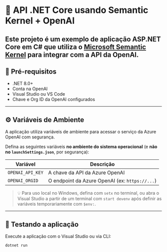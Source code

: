 # 🤖 API .NET Core usando Semantic Kernel + OpenAI

Este projeto é um exemplo de aplicação ASP.NET Core em C# que utiliza o [Microsoft Semantic Kernel](https://github.com/microsoft/semantic-kernel) para integrar com a API da OpenAI.
---

## 🚀 Pré-requisitos

- .NET 8.0+
- Conta na OpenAI
- Visual Studio ou VS Code
- Chave e Org ID da OpenAI configurados

---

## ⚙️ Variáveis de Ambiente

A aplicação utiliza variáveis de ambiente para acessar o serviço da Azure OpenAI com segurança.

Defina as seguintes variáveis **no ambiente do sistema operacional** (e **não no `launchSettings.json`**, por segurança):

| Variável              | Descrição                                           |
|-----------------------|-----------------------------------------------------|
| `OPENAI_API_KEY`      | A chave da API da Azure OpenAI                      |
| `OPENAI_ORGID`        | O endpoint da Azure OpenAI (ex: `https://...`)      |


> 💡 Para uso local no Windows, defina com `setx` no terminal, ou abra o Visual Studio a partir de um terminal com `start devenv` após definir as variáveis temporariamente com `$env:`.

---

## 🧪 Testando a aplicação

Execute a aplicação com o Visual Studio ou via CLI:

```bash
dotnet run
